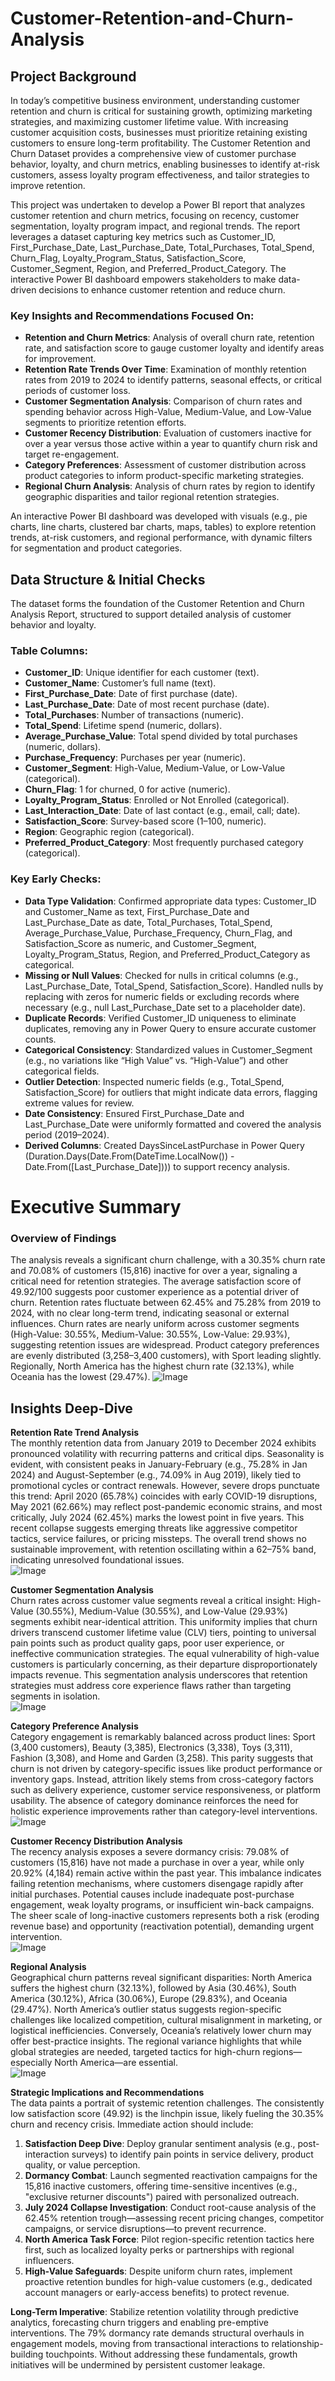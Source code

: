 # Customer-Retention-and-Churn-Analysis
## Project Background
In today’s competitive business environment, understanding customer retention and churn is critical for sustaining growth, optimizing marketing strategies, and maximizing customer lifetime value. With increasing customer acquisition costs, businesses must prioritize retaining existing customers to ensure long-term profitability. The Customer Retention and Churn Dataset provides a comprehensive view of customer purchase behavior, loyalty, and churn metrics, enabling businesses to identify at-risk customers, assess loyalty program effectiveness, and tailor strategies to improve retention.

This project was undertaken to develop a Power BI report that analyzes customer retention and churn metrics, focusing on recency, customer segmentation, loyalty program impact, and regional trends. The report leverages a dataset capturing key metrics such as Customer_ID, First_Purchase_Date, Last_Purchase_Date, Total_Purchases, Total_Spend, Churn_Flag, Loyalty_Program_Status, Satisfaction_Score, Customer_Segment, Region, and Preferred_Product_Category. The interactive Power BI dashboard empowers stakeholders to make data-driven decisions to enhance customer retention and reduce churn.

### Key Insights and Recommendations Focused On:
- **Retention and Churn Metrics**: Analysis of overall churn rate, retention rate, and satisfaction score to gauge customer loyalty and identify areas for improvement.
- **Retention Rate Trends Over Time**: Examination of monthly retention rates from 2019 to 2024 to identify patterns, seasonal effects, or critical periods of customer loss.
- **Customer Segmentation Analysis**: Comparison of churn rates and spending behavior across High-Value, Medium-Value, and Low-Value segments to prioritize retention efforts.
- **Customer Recency Distribution**: Evaluation of customers inactive for over a year versus those active within a year to quantify churn risk and target re-engagement.
- **Category Preferences**: Assessment of customer distribution across product categories to inform product-specific marketing strategies.
- **Regional Churn Analysis**: Analysis of churn rates by region to identify geographic disparities and tailor regional retention strategies.

An interactive Power BI dashboard was developed with visuals (e.g., pie charts, line charts, clustered bar charts, maps, tables) to explore retention trends, at-risk customers, and regional performance, with dynamic filters for segmentation and product categories.

## Data Structure & Initial Checks
The dataset forms the foundation of the Customer Retention and Churn Analysis Report, structured to support detailed analysis of customer behavior and loyalty.

### Table Columns:
- **Customer_ID**: Unique identifier for each customer (text).
- **Customer_Name**: Customer’s full name (text).
- **First_Purchase_Date**: Date of first purchase (date).
- **Last_Purchase_Date**: Date of most recent purchase (date).
- **Total_Purchases**: Number of transactions (numeric).
- **Total_Spend**: Lifetime spend (numeric, dollars).
- **Average_Purchase_Value**: Total spend divided by total purchases (numeric, dollars).
- **Purchase_Frequency**: Purchases per year (numeric).
- **Customer_Segment**: High-Value, Medium-Value, or Low-Value (categorical).
- **Churn_Flag**: 1 for churned, 0 for active (numeric).
- **Loyalty_Program_Status**: Enrolled or Not Enrolled (categorical).
- **Last_Interaction_Date**: Date of last contact (e.g., email, call; date).
- **Satisfaction_Score**: Survey-based score (1–100, numeric).
- **Region**: Geographic region (categorical).
- **Preferred_Product_Category**: Most frequently purchased category (categorical).

### Key Early Checks:
- **Data Type Validation**: Confirmed appropriate data types: Customer_ID and Customer_Name as text, First_Purchase_Date and Last_Purchase_Date as date, Total_Purchases, Total_Spend, Average_Purchase_Value, Purchase_Frequency, Churn_Flag, and Satisfaction_Score as numeric, and Customer_Segment, Loyalty_Program_Status, Region, and Preferred_Product_Category as categorical.
- **Missing or Null Values**: Checked for nulls in critical columns (e.g., Last_Purchase_Date, Total_Spend, Satisfaction_Score). Handled nulls by replacing with zeros for numeric fields or excluding records where necessary (e.g., null Last_Purchase_Date set to a placeholder date).
- **Duplicate Records**: Verified Customer_ID uniqueness to eliminate duplicates, removing any in Power Query to ensure accurate customer counts.
- **Categorical Consistency**: Standardized values in Customer_Segment (e.g., no variations like “High Value” vs. “High-Value”) and other categorical fields.
- **Outlier Detection**: Inspected numeric fields (e.g., Total_Spend, Satisfaction_Score) for outliers that might indicate data errors, flagging extreme values for review.
- **Date Consistency**: Ensured First_Purchase_Date and Last_Purchase_Date were uniformly formatted and covered the analysis period (2019–2024).
- **Derived Columns**: Created DaysSinceLastPurchase in Power Query (Duration.Days(Date.From(DateTime.LocalNow()) - Date.From([Last_Purchase_Date]))) to support recency analysis.

# Executive Summary

### Overview of Findings
The analysis reveals a significant churn challenge, with a 30.35% churn rate and 70.08% of customers (15,816) inactive for over a year, signaling a critical need for retention strategies. The average satisfaction score of 49.92/100 suggests poor customer experience as a potential driver of churn. Retention rates fluctuate between 62.45% and 75.28% from 2019 to 2024, with no clear long-term trend, indicating seasonal or external influences. Churn rates are nearly uniform across customer segments (High-Value: 30.55%, Medium-Value: 30.55%, Low-Value: 29.93%), suggesting retention issues are widespread. Product category preferences are evenly distributed (3,258–3,400 customers), with Sport leading slightly. Regionally, North America has the highest churn rate (32.13%), while Oceania has the lowest (29.47%).
![Image](https://github.com/user-attachments/assets/dfc5776a-3880-4ab2-8e49-786d15b42931)

## Insights Deep-Dive
**Retention Rate Trend Analysis**  
The monthly retention data from January 2019 to December 2024 exhibits pronounced volatility with recurring patterns and critical dips. Seasonality is evident, with consistent peaks in January-February (e.g., 75.28% in Jan 2024) and August-September (e.g., 74.09% in Aug 2019), likely tied to promotional cycles or contract renewals. However, severe drops punctuate this trend: April 2020 (65.78%) coincides with early COVID-19 disruptions, May 2021 (62.66%) may reflect post-pandemic economic strains, and most critically, July 2024 (62.45%) marks the lowest point in five years. This recent collapse suggests emerging threats like aggressive competitor tactics, service failures, or pricing missteps. The overall trend shows no sustainable improvement, with retention oscillating within a 62–75% band, indicating unresolved foundational issues.  
![Image](https://github.com/user-attachments/assets/e7d5fb85-4f58-4d94-8d49-7793ad172171) 

**Customer Segmentation Analysis**  
Churn rates across customer value segments reveal a critical insight: High-Value (30.55%), Medium-Value (30.55%), and Low-Value (29.93%) segments exhibit near-identical attrition. This uniformity implies that churn drivers transcend customer lifetime value (CLV) tiers, pointing to universal pain points such as product quality gaps, poor user experience, or ineffective communication strategies. The equal vulnerability of high-value customers is particularly concerning, as their departure disproportionately impacts revenue. This segmentation analysis underscores that retention strategies must address core experience flaws rather than targeting segments in isolation.  
![Image](https://github.com/user-attachments/assets/a2d9cea8-a55a-4522-9c90-6ec658886945)

**Category Preference Analysis**  
Category engagement is remarkably balanced across product lines: Sport (3,400 customers), Beauty (3,385), Electronics (3,338), Toys (3,311), Fashion (3,308), and Home and Garden (3,258). This parity suggests that churn is not driven by category-specific issues like product performance or inventory gaps. Instead, attrition likely stems from cross-category factors such as delivery experience, customer service responsiveness, or platform usability. The absence of category dominance reinforces the need for holistic experience improvements rather than category-level interventions.  
![Image](https://github.com/user-attachments/assets/f73d328d-9800-4941-9bd5-767f4d49334d) 

**Customer Recency Distribution Analysis**  
The recency analysis exposes a severe dormancy crisis: 79.08% of customers (15,816) have not made a purchase in over a year, while only 20.92% (4,184) remain active within the past year. This imbalance indicates failing retention mechanisms, where customers disengage rapidly after initial purchases. Potential causes include inadequate post-purchase engagement, weak loyalty programs, or insufficient win-back campaigns. The sheer scale of long-inactive customers represents both a risk (eroding revenue base) and opportunity (reactivation potential), demanding urgent intervention.  
![Image](https://github.com/user-attachments/assets/a113032f-b722-494a-aa9d-2294727469c2)

**Regional Analysis**  
Geographical churn patterns reveal significant disparities: North America suffers the highest churn (32.13%), followed by Asia (30.46%), South America (30.12%), Africa (30.06%), Europe (29.83%), and Oceania (29.47%). North America’s outlier status suggests region-specific challenges like localized competition, cultural misalignment in marketing, or logistical inefficiencies. Conversely, Oceania’s relatively lower churn may offer best-practice insights. The regional variance highlights that while global strategies are needed, targeted tactics for high-churn regions—especially North America—are essential.  
![Image](https://github.com/user-attachments/assets/e141558c-fec0-405b-a86c-e8b6b1d23b95)

**Strategic Implications and Recommendations**  
The data paints a portrait of systemic retention challenges. The consistently low satisfaction score (49.92) is the linchpin issue, likely fueling the 30.35% churn and recency crisis. Immediate action should include:  
1. **Satisfaction Deep Dive**: Deploy granular sentiment analysis (e.g., post-interaction surveys) to identify pain points in service delivery, product quality, or value perception.  
2. **Dormancy Combat**: Launch segmented reactivation campaigns for the 15,816 inactive customers, offering time-sensitive incentives (e.g., "exclusive returner discounts") paired with personalized outreach.  
3. **July 2024 Collapse Investigation**: Conduct root-cause analysis of the 62.45% retention trough—assessing recent pricing changes, competitor campaigns, or service disruptions—to prevent recurrence.  
4. **North America Task Force**: Pilot region-specific retention tactics here first, such as localized loyalty perks or partnerships with regional influencers.  
5. **High-Value Safeguards**: Despite uniform churn rates, implement proactive retention bundles for high-value customers (e.g., dedicated account managers or early-access benefits) to protect revenue.  

**Long-Term Imperative**: Stabilize retention volatility through predictive analytics, forecasting churn triggers and enabling pre-emptive interventions. The 79% dormancy rate demands structural overhauls in engagement models, moving from transactional interactions to relationship-building touchpoints. Without addressing these fundamentals, growth initiatives will be undermined by persistent customer leakage.
